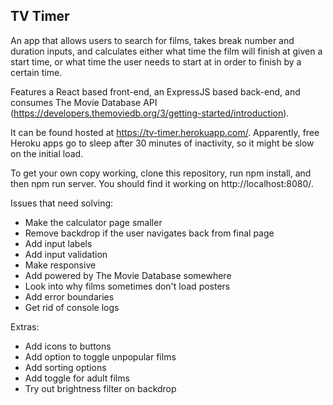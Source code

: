 ## TV Timer

An app that allows users to search for films, takes break number and duration inputs, and calculates either what time the film will finish at given a start time, or what time the user needs to start at in order to finish by a certain time. 

Features a React based front-end, an ExpressJS based back-end, and consumes The Movie Database API (https://developers.themoviedb.org/3/getting-started/introduction).

It can be found hosted at https://tv-timer.herokuapp.com/. Apparently, free Heroku apps go to sleep after 30 minutes of inactivity, so it might be slow on the initial load.

To get your own copy working, clone this repository, run npm install, and then npm run server. You should find it working on http://localhost:8080/.

Issues that need solving:
- Make the calculator page smaller
- Remove backdrop if the user navigates back from final page
- Add input labels
- Add input validation
- Make responsive
- Add powered by The Movie Database somewhere
- Look into why films sometimes don't load posters
- Add error boundaries
- Get rid of console logs

Extras:
- Add icons to buttons
- Add option to toggle unpopular films
- Add sorting options
- Add toggle for adult films
- Try out brightness filter on backdrop
